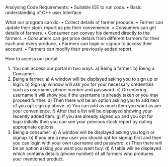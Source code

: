 Analysing Code
Requirements:
•	Suitable IDE to run code.
•	Basic understanding of C++ user Interface.

What our program can do:
•	Collect details of farmer produce.
•	Farmer can update their stock report as per their convenience.
•	Consumers can get details of farmers.
•	Consumer can convey his demand directly to the farmers.
•	Consumers can get price details from different farmers for their each and every produce.
•	Farmers can login or signup to access their account.
•	Farmers can modify their previously added report.

How to access our portal:
1)	You can access our portal in two ways.
a)	Being a farmer.
b)	Being a Consumer.
2)	Being a farmer.
a)	A window will be displayed asking you to sign up or login.
b)	Sign up window will ask you for your necessary credentials such as username, phone number and password.
c)	On entering username it will show you if the username is already taken or you may proceed further.
d)	Then there will be an option asking you to add item of you opt sign up above.
e)	You can add as much item you want as per your convenience.
f)	After that a list will be displayed showing your recently added item.
g)	If you are already signed up and you opt for login initially then you can see your previous stock report by opting appropriate options. 
3)	Being a consumer:
a)	A window will be displayed asking you login or signup.
b)	If you are a new user you should opt for signup first and then you can login with your own username and password.
c)	Then there will be an option asking you want you want buy.
d)	A table will be displayed which contains details (phone number) of all farmers who produces your mentioned product.

